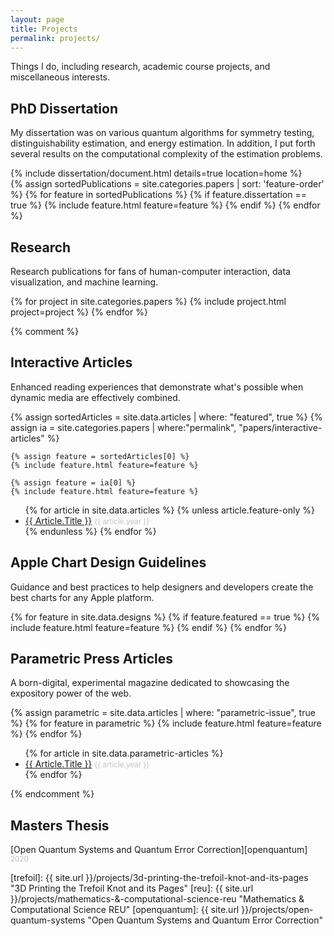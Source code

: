 ```yaml
---
layout: page
title: Projects
permalink: projects/
---
```


Things I do, including research, academic course projects, and miscellaneous interests.

## PhD Dissertation

My dissertation was on various quantum algorithms for symmetry testing, distinguishability estimation, and energy estimation. In addition, I put forth several results on the computational complexity of the estimation problems.

<div class="cover-wrapper cover-wrapper-1-col l-text">
	{% include dissertation/document.html details=true location=home %}
</div>

<div class="cover-wrapper cover-wrapper-3-col l-page">
	{% assign sortedPublications = site.categories.papers | sort: 'feature-order' %}
	{% for feature in sortedPublications %}
		{% if feature.dissertation == true %}
			{% include feature.html feature=feature %}
		{% endif %}
	{% endfor %}
</div>

<div class="project-spacer-small"></div>

## Research

Research publications for fans of human-computer interaction, data visualization, and machine learning.

<div class="project-spacer-small"></div>

<div class="l-page project-grid">
    {% for project in site.categories.papers %}
    {% include project.html project=project %}
    {% endfor %}
</div>

<div class="project-spacer"></div>

{% comment %}

## Interactive Articles

Enhanced reading experiences that demonstrate what's possible when dynamic media are effectively combined.

<div class="project-spacer-small"></div>

<div class="cover-wrapper cover-wrapper-2-col l-middle">
	{% assign sortedArticles = site.data.articles | where: "featured", true %}
	{% assign ia = site.categories.papers | where:"permalink", "papers/interactive-articles" %}

	{% assign feature = sortedArticles[0] %}
	{% include feature.html feature=feature %}

	{% assign feature = ia[0] %}
	{% include feature.html feature=feature %}
</div>

<div class="project-spacer-small"></div>

<ul>
    {% for article in site.data.articles %}
        {% unless article.feature-only %}
            <li><a href="{{ article.url }}" style="text-transform: capitalize">{{ article.title }}</a> <small style="color: #c0c0c0">{{ article.year }}</small></li>
        {% endunless %}
    {% endfor %}
</ul>

<div class="project-spacer-small"></div>

## Apple Chart Design Guidelines

Guidance and best practices to help designers and developers create the best charts for any Apple platform.

<div class="project-spacer-small"></div>

<div class="cover-wrapper cover-wrapper-2-col l-middle">
	{% for feature in site.data.designs %}
		{% if feature.featured == true %}
			{% include feature.html feature=feature %}
		{% endif %}
	{% endfor %}
</div>

<div class="project-spacer"></div>


## Parametric Press Articles

A born-digital, experimental magazine dedicated to showcasing the expository power of the web.

<div class="project-spacer-small"></div>

<div class="cover-wrapper cover-wrapper-2-col l-middle">
	{% assign parametric = site.data.articles | where: "parametric-issue", true %}
	{% for feature in parametric %}
		{% include feature.html feature=feature %}
	{% endfor %}
</div>

<div class="project-spacer-small"></div>

<ul>
    {% for article in site.data.parametric-articles %}
        <li><a href="{{ article.url }}" style="text-transform: capitalize">{{ article.title }}</a> <small style="color: #c0c0c0">{{ article.year }}</small></li>
    {% endfor %}
</ul>

<div class="project-spacer-small"></div>

{% endcomment %}

## Masters Thesis

[Open Quantum Systems and Quantum Error Correction][openquantum] <small style="color: #c0c0c0">2020</small>

<div class="project-spacer-small"></div>

<!--

## Course Projects

<ul>
    <li><a href="{{ site.url }}/projects/cs-6750-health-easel">Health Easel</a> <small style="color: #c0c0c0">2017</small></li>
    <li><a href="{{ site.url }}/projects/cs-7450-a-viz-of-ice-and-fire">A Viz of Ice and Fire</a> <small style="color: #c0c0c0">2016</small></li>
    <li><a href="{{ site.url }}/projects/materials-informatics-grain-growth">Materials Informatics: Grain Growth</a> <small style="color: #c0c0c0">2016</small></li>
    <li><a href="{{ site.url }}/projects/cse-6730-bobby-dodd-simulation">Modeling of Pedestrian Traffic Around Bobby-Dodd Stadium</a> <small style="color: #c0c0c0">2016</small></li>
    <li><a href="{{ site.url }}/projects/uga-undergrad-course-projects">UGA Undergrad Course Projects</a></li>
    <ul style="padding-left: 3rem;">
        <li>Image Compression <small style="color: #c0c0c0">2014</small></li>
        <li>Railgun Simulation <small style="color: #c0c0c0">2014</small></li>
        <li>Path Minimization <small style="color: #c0c0c0">2013</small></li>
        <li>Numerical ODE Solution and Integration Project <small style="color: #c0c0c0">2013</small></li>
    </ul>
    <li><a href="{{ site.url }}/projects/cube-decomposition-trophy">Cube Decomposition Trophy</a> <small style="color: #c0c0c0">2014</small></li>
    <li><a href="{{ site.url }}/projects/uga-keychain">UGA Keychain</a> <small style="color: #c0c0c0">2014</small></li>
</ul>

<div class="project-spacer-small"></div>

## Other

<ul>
<li><a href="https://github.com/fredhohman/fredhohman.github.io"><code>fredhohman.com</code> on Github</a></li>
<li><a href="{{ site.url }}/projects/raspberry-pi-case">Raspberry Pi Case</a> <small style="color: #c0c0c0">2013</small></li>
<li><a href="{{ site.url }}/projects/road-bike-restoration">Road Bike Restoration</a> <small style="color: #c0c0c0">2012</small></li>
</ul>

-->

[trefoil]: {{ site.url }}/projects/3d-printing-the-trefoil-knot-and-its-pages "3D Printing the Trefoil Knot and its Pages"
[reu]: {{ site.url }}/projects/mathematics-&-computational-science-reu "Mathematics & Computational Science REU"
[openquantum]: {{ site.url }}/projects/open-quantum-systems "Open Quantum Systems and Quantum Error Correction"
